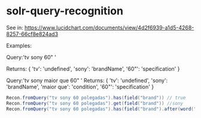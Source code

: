 solr-query-recognition
======================

See in: https://www.lucidchart.com/documents/view/4d2f6939-a1d5-4268-8257-66cf8e824ad3

Examples:

Query:'tv sony 60" '

Returns:
{
  'tv': 'undefined',
  'sony': 'brandName',
  '60"': 'specification'
}


Query:'tv sony maior que 60" '
Returns:
{
  'tv': 'undefined',
  'sony': 'brandName',
  'maior que': 'condition',
  '60"': 'specification'
}


```java
Recon.fromQuery("tv sony 60 polegadas").has(field("brand")) // true
Recon.fromQuery("tv sony 60 polegadas").get(field("brand")) //sony
Recon.fromQuery("tv sony 60 polegadas").has(field("brand").after(word("tv"))) // true
```
